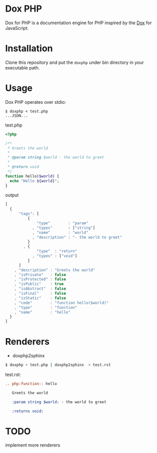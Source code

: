 # Dox PHP

Dox for PHP is a documentation engine for PHP inspired by the [Dox](https://github.com/visionmedia/dox) for JavaScript.

# Installation

Clone this repository and put the `doxphp` under bin directory in your executable path.

# Usage

Dox PHP operates over stdio:

```shell
$ doxphp < test.php
...JSON...
```

test.php

```php
<?php

/**
 * Greets the world
 *
 * @param string $world - the world to greet
 *
 * @return void
 */
function hello($world) {
  echo "Hello ${world}";
}
```

output

```js
[
  {
      "tags": [
          {
              "type"        : "param"
            , "types"       : ["string"]
            , "name"        : "world"
            , "description" : "- the world to greet"
          }
        , {
              "type"  : "return"
            , "types" : ["void"]
          }
      ]
    , "description" : "Greets the world"
    , "isPrivate"   : false
    , "isProtected" : false
    , "isPublic"    : true
    , "isAbstract"  : false
    , "isFinal"     : false
    , "isStatic"    : false
    , "code"        : "function hello($world)"
    , "type"        : "function"
    , "name"        : "hello"
  }
]
```

# Renderers

* doxphp2sphinx

```bash
$ doxphp < test.php | doxphp2sphinx  > test.rst
```

test.rst:

```rst
.. php:function:: hello

   Greets the world

   :param string $world: - the world to greet

   :returns void:
```

# TODO

implement more renderers
